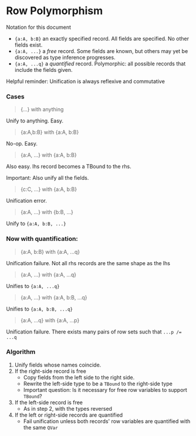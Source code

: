 # Row Polymorphism

Notation for this document

* `{a:A, b:B}` an exactly specified record.  All fields are specified.  No other fields exist.
* `{a:A, ...}` a *free* record.  Some fields are known, but others may yet be discovered as type inference progresses.
* `{a:A, ...q}` a *quantified* record.  Polymorphic: all possible records that include the fields given.

Helpful reminder: Unification is always reflexive and commutative

### Cases

> {...} with anything

Unify to anything.  Easy.

> {a:A,b:B} with {a:A, b:B}

No-op.  Easy.

> {a:A, ...} with {a:A, b:B}

Also easy.  lhs record becomes a TBound to the rhs.

Important: Also unify all the fields.

> {c:C, ...} with {a:A, b:B}

Unification error.

> {a:A, ...} with {b:B, ...}

Unify to `{a:A, b:B, ...}`

### Now with quantification:

> {a:A, b:B} with {a:A, ...q}

Unification failure.  Not all rhs records are the same shape as the lhs

> {a:A, ...} with {a:A, ...q}

Unifies to `{a:A, ...q}`

> {a:A, ...} with {a:A, b:B, ...q}

Unifies to `{a:A, b:B, ...q}`

> {a:A, ...q} with {a:A, ...p}

Unification failure.  There exists many pairs of row sets such that `...p /= ...q`

### Algorithm

1. Unify fields whose names coincide.
2. If the right-side record is free
    * Copy fields from the left side to the right side.
    * Rewrite the left-side type to be a `TBound` to the right-side type
    * Important question: Is it necessary for free row variables to support `TBound`?
3. If the left-side record is free
    * As in step 2, with the types reversed
4. If the left or right-side records are quantified
    * Fail unification unless both records' row variables are quantified with the same `QVar`
